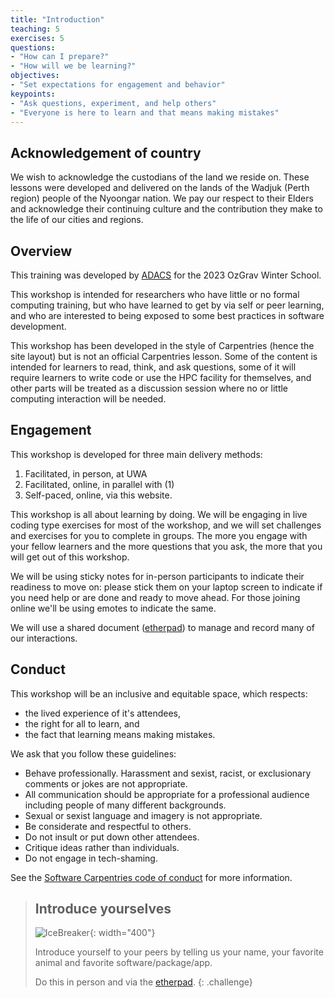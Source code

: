 ```yaml
---
title: "Introduction"
teaching: 5
exercises: 5
questions:
- "How can I prepare?"
- "How will we be learning?"
objectives:
- "Set expectations for engagement and behavior"
keypoints:
- "Ask questions, experiment, and help others"
- "Everyone is here to learn and that means making mistakes"
---
```

## Acknowledgement of country
We wish to acknowledge the custodians of the land we reside on. These lessons were developed and delivered on the lands of the Wadjuk (Perth region) people of the Nyoongar nation.
We pay our respect to their Elders and acknowledge their continuing culture and the contribution they make to the life of our cities and regions.


## Overview
This training was developed by [ADACS](https://adacs.org.au) for the 2023 OzGrav Winter School.

This workshop is intended for researchers who have little or no formal computing training, but who have learned to get by via self or peer learning, and who are interested to being exposed to some best practices in software development.

This workshop has been developed in the style of Carpentries (hence the site layout) but is not an official Carpentries lesson.
Some of the content is intended for learners to read, think, and ask questions, some of it will require learners to write code or use the HPC facility for themselves, and other parts will be treated as a discussion session where no or little computing interaction will be needed.

## Engagement

This workshop is developed for three main delivery methods:
1. Facilitated, in person, at UWA
2. Facilitated, online, in parallel with (1)
3. Self-paced, online, via this website.

This workshop is all about learning by doing.
We will be engaging in live coding type exercises for most of the workshop, and we will set challenges and exercises for you to complete in groups.
The more you engage with your fellow learners and the more questions that you ask, the more that you will get out of this workshop.

We will be using sticky notes for in-person participants to indicate their readiness to move on: please stick them on your laptop screen to indicate if you need help or are done and ready to move ahead.
For those joining online we'll be using emotes to indicate the same.

We will use a shared document ([etherpad]({{site.ether_pad}})) to manage and record many of our interactions.


## Conduct

This workshop will be an inclusive and equitable space, which respects:
- the lived experience of it's attendees,
- the right for all to learn, and
- the fact that learning means making mistakes.

We ask that you follow these guidelines:

- Behave professionally. Harassment and sexist, racist, or exclusionary comments or jokes are not appropriate.
- All communication should be appropriate for a professional audience including people of many different backgrounds.
- Sexual or sexist language and imagery is not appropriate.
- Be considerate and respectful to others.
- Do not insult or put down other attendees.
- Critique ideas rather than individuals.
- Do not engage in tech-shaming.

See the [Software Carpentries code of conduct](https://docs.carpentries.org/topic_folders/policies/code-of-conduct.html) for more information.



> ## Introduce yourselves
> ![IceBreaker](https://ichef.bbci.co.uk/news/976/cpsprodpb/D6B5/production/_123956945_225107a3-318d-4c2e-b040-2dcd03c4698a.jpg){: width="400"}
>
> Introduce yourself to your peers by telling us your name, your favorite animal and favorite software/package/app.
>
> Do this in person and via the [etherpad]({{site.ether_pad}}).
{: .challenge}
